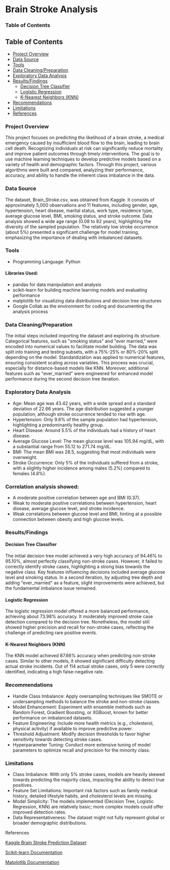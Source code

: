 # Brain Stroke Analysis
### Table of Contents
## Table of Contents
- [Project Overview](#project-overview)
- [Data Source](#data-source)
- [Tools](#tools)
- [Data Cleaning/Preparation](#data-cleaningpreparation)
- [Exploratory Data Analysis](#exploratory-data-analysis)
- [Results/Findings](#resultsfindings)
  - [Decision Tree Classifier](#decision-tree-classifier)
  - [Logistic Regression](#logistic-regression)
  - [K-Nearest Neighbors (KNN)](#k-nearest-neighbors-knn)
- [Recommendations](#recommendations)
- [Limitations](#limitations)
- [References](#references)


### Project Overview 


This project focuses on predicting the likelihood of a brain stroke, a medical emergency caused by insufficient blood flow to the brain, leading to brain cell death. Recognizing individuals at risk can significantly reduce mortality and improve patient outcomes through timely interventions. The goal is to use machine learning techniques to develop predictive models based on a variety of health and demographic factors. Through this project, various algorithms were built and compared, analyzing their performance, accuracy, and ability to handle the inherent class imbalance in the data.

### Data Source

The dataset, Brain_Stroke.csv, was obtained from Kaggle. It consists of approximately 5,000 observations and 11 features, including gender, age, hypertension, heart disease, marital status, work type, residence type, average glucose level, BMI, smoking status, and stroke outcome. Data analysis showed a wide age range (0.08 to 82 years), highlighting the diversity of the sampled population. The relatively low stroke occurrence (about 5%) presented a significant challenge for model training, emphasizing the importance of dealing with imbalanced datasets.

### Tools
- Programming Language: Python
#### Libraries Used:
- pandas for data manipulation and analysis
- scikit-learn for building machine learning models and evaluating performance
- matplotlib for visualizing data distributions and decision tree structures
- Google Collab as the environment for coding and documenting the analysis process

### Data Cleaning/Preparation
The initial steps included importing the dataset and exploring its structure. Categorical features, such as "smoking status" and "ever married," were encoded into numerical values to facilitate model building. The data was split into training and testing subsets, with a 75%-25% or 80%-20% split depending on the model. Standardization was applied to numerical features, ensuring consistent scaling across variables. This process was crucial, especially for distance-based models like KNN. Moreover, additional features such as "ever_married" were engineered for enhanced model performance during the second decision tree iteration.

### Exploratory Data Analysis
- Age: Mean age was 43.42 years, with a wide spread and a standard deviation of 22.66 years. The age distribution suggested a younger population, although stroke occurrence tended to rise with age.
- Hypertension: Only 9.6% of the sample population had hypertension, highlighting a predominantly healthy group.
- Heart Disease: Around 5.5% of the individuals had a history of heart disease.
- Average Glucose Level: The mean glucose level was 105.94 mg/dL, with a substantial range from 55.12 to 271.74 mg/dL.
- BMI: The mean BMI was 28.5, suggesting that most individuals were overweight.
- Stroke Occurrence: Only 5% of the individuals suffered from a stroke, with a slightly higher incidence among males (5.2%) compared to females (4.8%).
### Correlation analysis showed:
- A moderate positive correlation between age and BMI (0.37).
- Weak to moderate positive correlations between hypertension, heart disease, average glucose level, and stroke incidence.
- Weak correlations between glucose level and BMI, hinting at a possible connection between obesity and high glucose levels.


### Results/Findings
#### Decision Tree Classifier
The initial decision tree model achieved a very high accuracy of 94.46% to 95.10%, almost perfectly classifying non-stroke cases. However, it failed to correctly identify stroke cases, highlighting a strong bias towards the negative class. Key features influencing decisions included average glucose level and smoking status. In a second iteration, by adjusting tree depth and adding "ever_married" as a feature, slight improvements were achieved, but the fundamental imbalance issue remained.


#### Logistic Regression
The logistic regression model offered a more balanced performance, achieving about 73.98% accuracy. It moderately improved stroke case detection compared to the decision tree. Nonetheless, the model still showed higher precision and recall for non-stroke cases, reflecting the challenge of predicting rare positive events.
#### K-Nearest Neighbors (KNN)
The KNN model achieved 87.66% accuracy when predicting non-stroke cases. Similar to other models, it showed significant difficulty detecting actual stroke incidents. Out of 114 actual stroke cases, only 5 were correctly identified, indicating a high false-negative rate.

### Recommendations
- Handle Class Imbalance: Apply oversampling techniques like SMOTE or undersampling methods to balance the stroke and non-stroke classes.
- Model Enhancement: Experiment with ensemble methods such as Random Forest, Gradient Boosting, or XGBoost, known for better performance on imbalanced datasets.
- Feature Engineering: Include more health metrics (e.g., cholesterol, physical activity) if available to improve predictive power.
- Threshold Adjustment: Modify decision thresholds to favor higher sensitivity towards detecting stroke cases.
- Hyperparameter Tuning: Conduct more extensive tuning of model parameters to optimize recall and precision for the minority class.

### Limitations
- Class Imbalance: With only 5% stroke cases, models are heavily skewed towards predicting the majority class, impacting the ability to detect true positives.
- Feature Set Limitations: Important risk factors such as family medical history, detailed lifestyle habits, and cholesterol levels are missing.
- Model Simplicity: The models implemented (Decision Tree, Logistic Regression, KNN) are relatively basic; more complex models could offer improved detection rates.
- Data Representativeness: The dataset might not fully represent global or broader demographic distributions.

References

[Kaggle Brain Stroke Prediction Dataset](https://www.kaggle.com/datasets/fedesoriano/stroke-prediction-dataset)

[Scikit-learn Documentation](https://scikit-learn.org/stable/)

[Matplotlib Documentation](https://matplotlib.org/)

